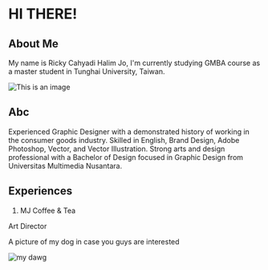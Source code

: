 # **HI THERE!** #

## **About Me** ##

My name is Ricky Cahyadi Halim Jo, I'm currently studying GMBA course as a master student in Tunghai University, Taiwan.

![This is an image](http://eng.thu.edu.tw/upload_files/01_panorama2_2_700_2.jpg)

## **Abc** ##

Experienced Graphic Designer with a demonstrated history of working in the consumer goods industry. Skilled in English, Brand Design, Adobe Photoshop, Vector, and Vector Illustration. Strong arts and design professional with a Bachelor of Design focused in Graphic Design from Universitas Multimedia Nusantara. 

## **Experiences** ##

1. MJ Coffee & Tea

Art Director



A picture of my dog in case you guys are interested

![my dawg](d:/121974.jpg)

<!--
**rickycahyadi24/rickycahyadi24** is a ✨ _special_ ✨ repository because its `README.md` (this file) appears on your GitHub profile.

Here are some ideas to get you started:

- 🔭 I’m currently working on ...
- 🌱 I’m currently learning ...
- 👯 I’m looking to collaborate on ...
- 🤔 I’m looking for help with ...
- 💬 Ask me about ...
- 📫 How to reach me: ...
- 😄 Pronouns: ...
- ⚡ Fun fact: ...
-->
